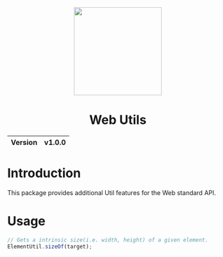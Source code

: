 <div align="center">
    <img width="200px" src="https://github.com/user-attachments/assets/9fe86de5-61d7-4a89-ab9d-702ff1c0c901">
    <h1>Web Utils</h1>
    <table>
        <thead>
          <tr>
            <th>Version</th>
            <th>v1.0.0</th>
          </tr>
        </tbody>
    </table>
</div>

# Introduction
This package provides additional Util features for the Web standard API.

# Usage
```ts
// Gets a intrinsic size(i.e. width, height) of a given element.
ElementUtil.sizeOf(target);
```
